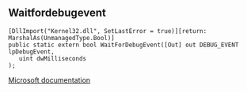 ## Waitfordebugevent

```
[DllImport("Kernel32.dll", SetLastError = true)][return: MarshalAs(UnmanagedType.Bool)]
public static extern bool WaitForDebugEvent([Out] out DEBUG_EVENT lpDebugEvent,
   uint dwMilliseconds
);
```

[Microsoft documentation](https://docs.microsoft.com/en-us/windows/win32/api/debugapi/nf-debugapi-waitfordebugevent)
